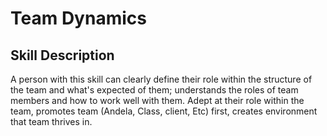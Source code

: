 # Team Dynamics

## Skill Description
A person with this skill can clearly define their role within the structure of the team and what's expected of them; understands the roles of team members and how to work well with them.  Adept at their role within the team, promotes team (Andela, Class, client, Etc) first, creates environment that team thrives in. 
